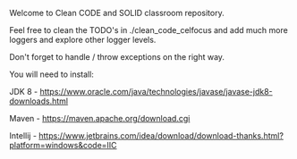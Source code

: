 Welcome to Clean CODE and SOLID classroom repository.

Feel free to clean the TODO's in ./clean_code_celfocus and add much more loggers and explore other logger levels.

Don't forget to handle / throw exceptions on the right way.


You will need to install:

JDK 8 - https://www.oracle.com/java/technologies/javase/javase-jdk8-downloads.html

Maven - https://maven.apache.org/download.cgi

Intellij - https://www.jetbrains.com/idea/download/download-thanks.html?platform=windows&code=IIC
